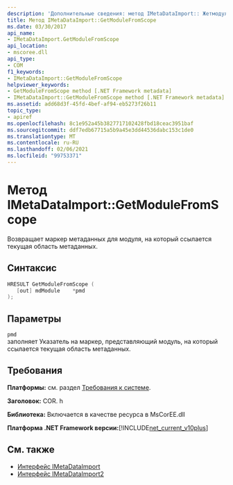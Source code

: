 ```yaml
---
description: 'Дополнительные сведения: метод IMetaDataImport:: Жетмодулефромскопе'
title: Метод IMetaDataImport::GetModuleFromScope
ms.date: 03/30/2017
api_name:
- IMetaDataImport.GetModuleFromScope
api_location:
- mscoree.dll
api_type:
- COM
f1_keywords:
- IMetaDataImport::GetModuleFromScope
helpviewer_keywords:
- GetModuleFromScope method [.NET Framework metadata]
- IMetaDataImport::GetModuleFromScope method [.NET Framework metadata]
ms.assetid: add68d3f-45fd-4bef-af94-eb5273f26b11
topic_type:
- apiref
ms.openlocfilehash: 8c1e952a45b3827717102428fbd18ceac3951baf
ms.sourcegitcommit: ddf7edb67715a5b9a45e3dd44536dabc153c1de0
ms.translationtype: MT
ms.contentlocale: ru-RU
ms.lasthandoff: 02/06/2021
ms.locfileid: "99753371"
---
```

# <a name="imetadataimportgetmodulefromscope-method"></a>Метод IMetaDataImport::GetModuleFromScope

Возвращает маркер метаданных для модуля, на который ссылается текущая область метаданных.  
  
## <a name="syntax"></a>Синтаксис  
  
```cpp  
HRESULT GetModuleFromScope (  
   [out] mdModule    *pmd  
);  
```  
  
## <a name="parameters"></a>Параметры  

 `pmd`  
 заполняет Указатель на маркер, представляющий модуль, на который ссылается текущая область метаданных.  
  
## <a name="requirements"></a>Требования  

 **Платформы:** см. раздел [Требования к системе](../../get-started/system-requirements.md).  
  
 **Заголовок:** COR. h  
  
 **Библиотека:** Включается в качестве ресурса в MsCorEE.dll  
  
 **Платформа .NET Framework версии:**[!INCLUDE[net_current_v10plus](../../../../includes/net-current-v10plus-md.md)]  
  
## <a name="see-also"></a>См. также

- [Интерфейс IMetaDataImport](imetadataimport-interface.md)
- [Интерфейс IMetaDataImport2](imetadataimport2-interface.md)
